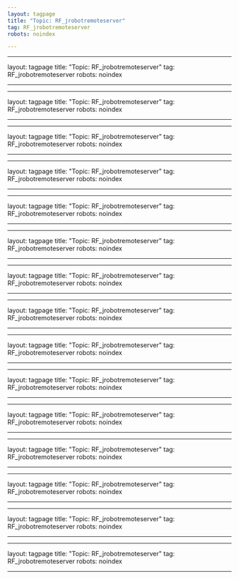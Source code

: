 ```yaml
---
layout: tagpage
title: "Topic: RF_jrobotremoteserver"
tag: RF_jrobotremoteserver
robots: noindex

---
```

---
layout: tagpage
title: "Topic: RF_jrobotremoteserver"
tag: RF_jrobotremoteserver
robots: noindex

---
---
layout: tagpage
title: "Topic: RF_jrobotremoteserver"
tag: RF_jrobotremoteserver
robots: noindex

---
---
layout: tagpage
title: "Topic: RF_jrobotremoteserver"
tag: RF_jrobotremoteserver
robots: noindex

---
---
layout: tagpage
title: "Topic: RF_jrobotremoteserver"
tag: RF_jrobotremoteserver
robots: noindex

---
---
layout: tagpage
title: "Topic: RF_jrobotremoteserver"
tag: RF_jrobotremoteserver
robots: noindex

---
---
layout: tagpage
title: "Topic: RF_jrobotremoteserver"
tag: RF_jrobotremoteserver
robots: noindex

---
---
layout: tagpage
title: "Topic: RF_jrobotremoteserver"
tag: RF_jrobotremoteserver
robots: noindex

---
---
layout: tagpage
title: "Topic: RF_jrobotremoteserver"
tag: RF_jrobotremoteserver
robots: noindex

---
---
layout: tagpage
title: "Topic: RF_jrobotremoteserver"
tag: RF_jrobotremoteserver
robots: noindex

---
---
layout: tagpage
title: "Topic: RF_jrobotremoteserver"
tag: RF_jrobotremoteserver
robots: noindex

---
---
layout: tagpage
title: "Topic: RF_jrobotremoteserver"
tag: RF_jrobotremoteserver
robots: noindex

---
---
layout: tagpage
title: "Topic: RF_jrobotremoteserver"
tag: RF_jrobotremoteserver
robots: noindex

---
---
layout: tagpage
title: "Topic: RF_jrobotremoteserver"
tag: RF_jrobotremoteserver
robots: noindex

---
---
layout: tagpage
title: "Topic: RF_jrobotremoteserver"
tag: RF_jrobotremoteserver
robots: noindex

---
---
layout: tagpage
title: "Topic: RF_jrobotremoteserver"
tag: RF_jrobotremoteserver
robots: noindex

---
